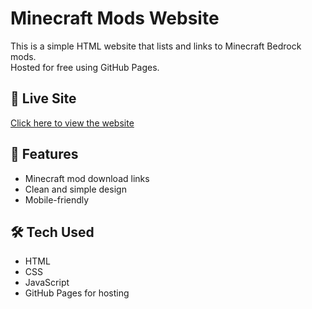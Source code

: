 # Minecraft Mods Website

This is a simple HTML website that lists and links to Minecraft Bedrock mods.  
Hosted for free using GitHub Pages.

## 🔗 Live Site
[Click here to view the website](https://<Rakesh123>.github.io/<Minecraf-mods>/)

## 👾 Features
- Minecraft mod download links
- Clean and simple design
- Mobile-friendly

## 🛠 Tech Used
- HTML
- CSS
- JavaScript
- GitHub Pages for hosting
